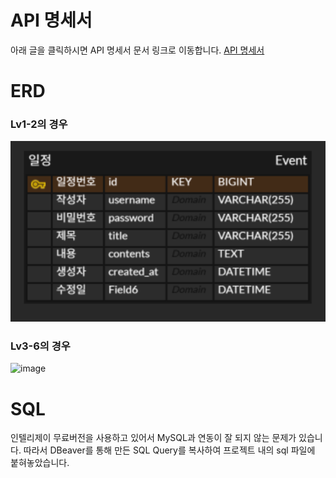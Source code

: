 # **API 명세서**
아래 글을 클릭하시면 API 명세서 문서 링크로 이동합니다.
[API 명세서](https://documenter.getpostman.com/view/44611848/2sB2qai1oE)
# **ERD**
### Lv1-2의 경우
![image](https://github.com/seongwon02/KakaoTechCampusAssignment2/blob/main/lv1,2.png?raw=true)
### Lv3-6의 경우
![image](https://github.com/user-attachments/assets/932be1c3-189b-49f9-9635-662b3d0ab62c)
# **SQL**
인텔리제이 무료버전을 사용하고 있어서 MySQL과 연동이 잘 되지 않는 문제가 있습니다. 
따라서 DBeaver를 통해 만든 SQL Query를 복사하여 프로젝트 내의 sql 파일에 붙혀놓았습니다.
